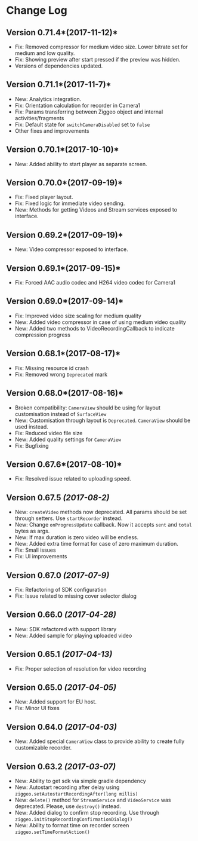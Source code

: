 Change Log
==========

Version 0.71.4*(2017-11-12)*
----------------------------
 * Fix: Removed compressor for medium video size. Lower bitrate set for medium and low quality. 
 * Fix: Showing preview after start pressed if the preview was hidden. 
 * Versions of dependencies updated.

Version 0.71.1*(2017-11-7)*
----------------------------
 * New: Analytics integration.
 * Fix: Orientation calculation for recorder in Camera1 
 * Fix: Params transferring between Ziggeo object and internal activities/fragments
 * Fix: Default state for `switchCameraDisabled` set to `false`
 * Other fixes and improvements

Version 0.70.1*(2017-10-10)*
----------------------------
 * New: Added ability to start player as separate screen.

Version 0.70.0*(2017-09-19)*
----------------------------
 * Fix: Fixed player layout.
 * Fix: Fixed logic for immediate video sending.
 * New: Methods for getting Videos and Stream services exposed to interface.

Version 0.69.2*(2017-09-19)*
----------------------------
 * New: Video compressor exposed to interface.

Version 0.69.1*(2017-09-15)*
----------------------------
 * Fix: Forced AAC audio codec and H264 video codec for Camera1

Version 0.69.0*(2017-09-14)*
----------------------------
 * Fix: Improved video size scaling for medium quality
 * New: Added video compressor in case of using medium video quality
 * New: Added two methods to VideoRecordingCallback to indicate compression progress

Version 0.68.1*(2017-08-17)*
----------------------------
 * Fix: Missing resource id crash
 * Fix: Removed wrong `Deprecated` mark

Version 0.68.0*(2017-08-16)*
----------------------------
 * Broken compatibility: `CameraView` should be using for layout customisation instead of `SurfaceView`
 * New: Customisation through layout is `Deprecated`. `CameraView` should be used instead.
 * Fix: Reduced video file size
 * New: Added quality settings for `CameraView`
 * Fix: Bugfixing
 
Version 0.67.6*(2017-08-10)*
----------------------------
 * Fix: Resolved issue related to uploading speed.

Version 0.67.5 *(2017-08-2)*
----------------------------
 * New: `createVideo` methods now deprecated. All params should be set through setters.
 Use `startRecorder` instead.
 * New: Change `onProgressUpdate` callback. Now it accepts `sent` and `total` bytes as args.
 * New: If max duration is zero video will be endless.
 * New: Added extra time format for case of zero maximum duration.
 * Fix: Small issues
 * Fix: UI improvements
 
Version 0.67.0 *(2017-07-9)*
----------------------------
 * Fix: Refactoring of SDK configuration
 * Fix: Issue related to missing cover selector dialog
 
Version 0.66.0 *(2017-04-28)*
----------------------------
 * New: SDK refactored with support library
 * New: Added sample for playing uploaded video
 
Version 0.65.1 *(2017-04-13)*
----------------------------
 * Fix: Proper selection of resolution for video recording 

Version 0.65.0 *(2017-04-05)*
----------------------------
 * New: Added support for EU host.
 * Fix: Minor UI fixes

Version 0.64.0 *(2017-04-03)*
----------------------------
 * New: Added special `CameraView` class to provide ability to create fully customizable recorder.

Version 0.63.2 *(2017-03-07)*
----------------------------
 * New: Ability to get sdk via simple gradle dependency
 * New: Autostart recording after delay using `ziggeo.setAutostartRecordingAfter(long millis)`
 * New: `delete()` method for `StreamService` and `VideoService` was deprecated. Please, use `destroy()` instead.
 * New: Added dialog to confirm stop recording. Use through `ziggeo.initStopRecordingConfirmationDialog()`
 * New: Ability to format time on recorder screen `ziggeo.setTimeFormatAction()`
